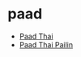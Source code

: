 # paad

 * [Paad Thai](index/p/paad-thai-12713.json)
 * [Paad Thai Pailin](index/p/paad-thai-pailin-11411.json)
